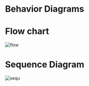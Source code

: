 # Behavior Diagrams
# Flow chart

![flow](https://user-images.githubusercontent.com/69413922/132313938-e1c9c26e-8ff9-48c0-a99c-0b43c36eed9b.png)    


# Sequence Diagram  

![sequ](https://user-images.githubusercontent.com/69413922/132314320-aa51bc80-b064-426d-b426-00aa928d859c.png)
